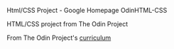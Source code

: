 Html/CSS Project - Google Homepage
OdinHTML-CSS

HTML/CSS project from The Odin Project

From The Odin Project's [curriculum](http://www.theodinproject.com/web-development-101/html-css)
